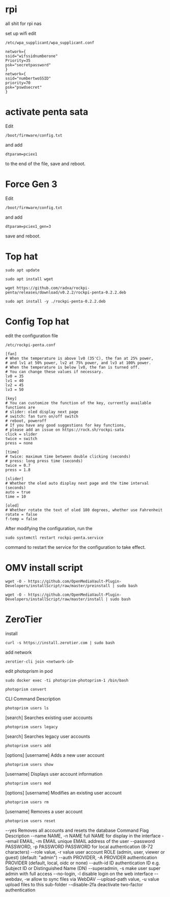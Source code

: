 # rpi
all shit for rpi nas

set up wifi 
edit
```
/etc/wpa_supplicant/wpa_supplicant.conf
```
```
network={
ssid="wifssidnumberone"
Priority=35
psk="secretpassword"
}
network={
ssid="numbertwoSSID"
priority=70
psk="pswdsecret"
}
```

# activate penta sata
Edit 

``` 
/boot/firmware/config.txt
``` 
and add

 ```
 dtparam=pciex1
```
to the end of the file, save and reboot.


# Force Gen 3
Edit 
``` 
/boot/firmware/config.txt
```
and add 
```
dtparam=pciex1_gen=3
```
save and reboot.

# Top hat

```
sudo apt update
```
```
sudo apt install wget
```
```
wget https://github.com/radxa/rockpi-penta/releases/download/v0.2.2/rockpi-penta-0.2.2.deb
```
```
sudo apt install -y ./rockpi-penta-0.2.2.deb
```
# Config Top hat

edit the configuration file 
```
/etc/rockpi-penta.conf
```

```
[fan]
# When the temperature is above lv0 (35'C), the fan at 25% power,
# and lv1 at 50% power, lv2 at 75% power, and lv3 at 100% power.
# When the temperature is below lv0, the fan is turned off.
# You can change these values if necessary.
lv0 = 35
lv1 = 40
lv2 = 45
lv3 = 50

[key]
# You can customize the function of the key, currently available functions are
# slider: oled display next page
# switch: fan turn on/off switch
# reboot, poweroff
# If you have any good suggestions for key functions,
# please add an issue on https://rock.sh/rockpi-sata
click = slider
twice = switch
press = none

[time]
# twice: maximum time between double clicking (seconds)
# press: long press time (seconds)
twice = 0.7
press = 1.8

[slider]
# Whether the oled auto display next page and the time interval (seconds)
auto = true
time = 10

[oled]
# Whether rotate the text of oled 180 degrees, whether use Fahrenheit
rotate = false
f-temp = false
```
After modifying the configuration, run the 
``` 
sudo systemctl restart rockpi-penta.service
```
command to restart the service for the configuration to take effect.


# OMV install script

```
wget -O - https://github.com/OpenMediaVault-Plugin-Developers/installScript/raw/master/preinstall | sudo bash
```
```
wget -O - https://github.com/OpenMediaVault-Plugin-Developers/installScript/raw/master/install | sudo bash

```

# ZeroTier

install
```
curl -s https://install.zerotier.com | sudo bash

```
add network

```
zerotier-cli join <network-id>

```
edit photoprism in pod

```
sudo docker exec -ti photoprism-photoprism-1 /bin/bash

```
```
photoprism convert
```

CLI Command	Description
```
photoprism users ls
```
 [search]	Searches existing user accounts
```
photoprism users legacy
```
 [search]	Searches legacy user accounts
```
photoprism users add
```
 [options] [username]	Adds a new user account
```
photoprism users show
```
 [username]	Displays user account information
```
photoprism users mod
```
 [options] [username]	Modifies an existing user account
```
photoprism users rm
```
 [username]	Removes a user account
```
photoprism users reset
```
 --yes	Removes all accounts and resets the database
Command Flag	Description
--name NAME, -n NAME	full NAME for display in the interface
--email EMAIL, -m EMAIL	unique EMAIL address of the user
--password PASSWORD, -p PASSWORD	PASSWORD for local authentication (8-72 characters)
--role value, -r value	user account ROLE (admin, user, viewer or guest) (default: "admin")
--auth PROVIDER, -A PROVIDER	authentication PROVIDER (default, local, oidc or none)
--auth-id ID	authentication ID e.g. Subject ID or Distinguished Name (DN)
--superadmin, -s	make user super admin with full access
--no-login, -l	disable login on the web interface
--webdav, -w	allow to sync files via WebDAV
--upload-path value, -u value	upload files to this sub-folder
--disable-2fa	deactivate two-factor authentication


#
#
#
